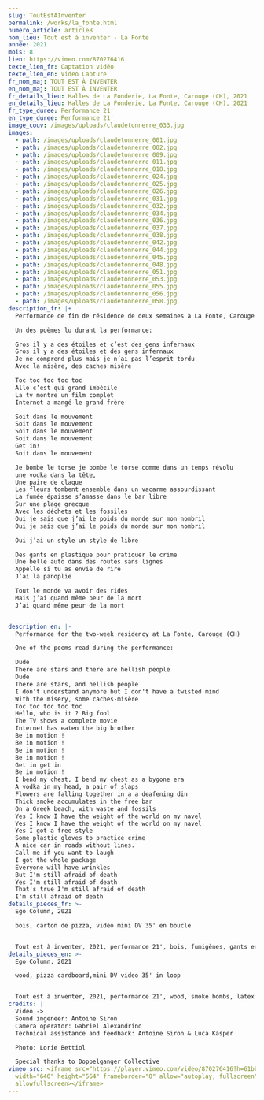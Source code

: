 ```yaml
---
slug: ToutEstAInventer
permalink: /works/la_fonte.html
numero_article: article8
nom_lieu: Tout est à inventer - La Fonte
année: 2021
mois: 8
lien: https://vimeo.com/870276416
texte_lien_fr: Captation vidéo
texte_lien_en: Video Capture
fr_nom_maj: TOUT EST À INVENTER
en_nom_maj: TOUT EST À INVENTER
fr_details_lieu: Halles de La Fonderie, La Fonte, Carouge (CH), 2021
en_details_lieu: Halles de La Fonderie, La Fonte, Carouge (CH), 2021
fr_type_duree: Performance 21'
en_type_duree: Performance 21'
image_couv: /images/uploads/claudetonnerre_033.jpg
images:
  - path: /images/uploads/claudetonnerre_001.jpg
  - path: /images/uploads/claudetonnerre_002.jpg
  - path: /images/uploads/claudetonnerre_009.jpg
  - path: /images/uploads/claudetonnerre_011.jpg
  - path: /images/uploads/claudetonnerre_018.jpg
  - path: /images/uploads/claudetonnerre_024.jpg
  - path: /images/uploads/claudetonnerre_025.jpg
  - path: /images/uploads/claudetonnerre_026.jpg
  - path: /images/uploads/claudetonnerre_031.jpg
  - path: /images/uploads/claudetonnerre_032.jpg
  - path: /images/uploads/claudetonnerre_034.jpg
  - path: /images/uploads/claudetonnerre_036.jpg
  - path: /images/uploads/claudetonnerre_037.jpg
  - path: /images/uploads/claudetonnerre_038.jpg
  - path: /images/uploads/claudetonnerre_042.jpg
  - path: /images/uploads/claudetonnerre_044.jpg
  - path: /images/uploads/claudetonnerre_045.jpg
  - path: /images/uploads/claudetonnerre_048.jpg
  - path: /images/uploads/claudetonnerre_051.jpg
  - path: /images/uploads/claudetonnerre_053.jpg
  - path: /images/uploads/claudetonnerre_055.jpg
  - path: /images/uploads/claudetonnerre_056.jpg
  - path: /images/uploads/claudetonnerre_058.jpg
description_fr: |+
  Performance de fin de résidence de deux semaines à La Fonte, Carouge (CH)

  Un des poèmes lu durant la performance:

  Gros il y a des étoiles et c’est des gens infernaux
  Gros il y a des étoiles et des gens infernaux
  Je ne comprend plus mais je n’ai pas l’esprit tordu
  Avec la misère, des caches misère

  Toc toc toc toc toc
  Allo c’est qui grand imbécile
  La tv montre un film complet
  Internet a mangé le grand frère

  Soit dans le mouvement 
  Soit dans le mouvement
  Soit dans le mouvement
  Soit dans le mouvement
  Get in!
  Soit dans le mouvement

  Je bombe le torse je bombe le torse comme dans un temps révolu
  une vodka dans la tête,
  Une paire de claque
  Les fleurs tombent ensemble dans un vacarme assourdissant
  La fumée épaisse s’amasse dans le bar libre
  Sur une plage grecque
  Avec les déchets et les fossiles
  Oui je sais que j’ai le poids du monde sur mon nombril
  Oui je sais que j’ai le poids du monde sur mon nombril

  Oui j’ai un style un style de libre

  Des gants en plastique pour pratiquer le crime
  Une belle auto dans des routes sans lignes
  Appelle si tu as envie de rire
  J’ai la panoplie

  Tout le monde va avoir des rides
  Mais j’ai quand même peur de la mort
  J’ai quand même peur de la mort


description_en: |-
  Performance for the two-week residency at La Fonte, Carouge (CH)

  One of the poems read during the performance:

  Dude
  There are stars and there are hellish people
  Dude
  There are stars, and hellish people
  I don't understand anymore but I don't have a twisted mind
  With the misery, some caches-misère
  Toc toc toc toc toc
  Hello, who is it ? Big fool
  The TV shows a complete movie
  Internet has eaten the big brother
  Be in motion !
  Be in motion !
  Be in motion !
  Be in motion !
  Get in get in
  Be in motion !
  I bend my chest, I bend my chest as a bygone era
  A vodka in my head, a pair of slaps
  Flowers are falling together in a a deafening din
  Thick smoke accumulates in the free bar
  On a Greek beach, with waste and fossils
  Yes I know I have the weight of the world on my navel
  Yes I know I have the weight of the world on my navel
  Yes I got a free style
  Some plastic gloves to practice crime
  A nice car in roads without lines.
  Call me if you want to laugh
  I got the whole package
  Everyone will have wrinkles
  But I'm still afraid of death
  Yes I'm still afraid of death
  That's true I'm still afraid of death
  I'm still afraid of death
details_pieces_fr: >-
  Ego Column, 2021

  bois, carton de pizza, vidéo mini DV 35' en boucle


  Tout est à inventer, 2021, performance 21', bois, fumigènes, gants en latex, gants en silicone, tournesols, courgette, microphone, système son, MPC 2500, tuyau en plastique, réservoirs en plastique, bande adhésive, essence, casque en silicone, vélo, bicycle, diable
details_pieces_en: >-
  Ego Column, 2021

  wood, pizza cardboard,mini DV video 35' in loop


  Tout est à inventer, 2021, performance 21', wood, smoke bombs, latex glove, silicone glove, sunflowers, courgette, mic, sound system, MPC 2500, plastic pipe, plastic containers, tape, gasoline, silicone helmet, bike, hand truck
credits: |
  Video ->
  Sound ingeneer: Antoine Siron
  Camera operator: Gabriel Alexandrino
  Technical assistance and feedback: Antoine Siron & Luca Kasper

  Photo: Lorie Bettiol

  Special thanks to Doppelganger Collective
vimeo_src: <iframe src="https://player.vimeo.com/video/870276416?h=61bb4e46eb"
  width="640" height="564" frameborder="0" allow="autoplay; fullscreen"
  allowfullscreen></iframe>
---
```

